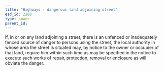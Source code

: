 ```yaml
---
title: "Highways - dangerous land adjoining street"
esd_id: 2288
type: power
parent_id:  
---
```


If, in or on any land adjoining a street, there is an unfenced or inadequately fenced source of danger to persons using the street, the local authority in whose area the street is situated may, by notice to the owner or occupier of that land, require him within such time as may be specified in the notice to execute such works of repair, protection, removal or enclosure as will obviate the danger.

